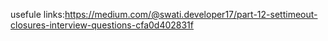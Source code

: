 usefule links:https://medium.com/@swati.developer17/part-12-settimeout-closures-interview-questions-cfa0d402831f
